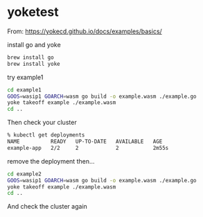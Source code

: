 # yoketest

From: https://yokecd.github.io/docs/examples/basics/

install go and yoke
```bash
brew install go
brew install yoke
```

try example1
```bash
cd example1
GOOS=wasip1 GOARCH=wasm go build -o example.wasm ./example.go
yoke takeoff example ./example.wasm
cd ..
```

Then check your cluster

```bash
% kubectl get deployments
NAME          READY   UP-TO-DATE   AVAILABLE   AGE
example-app   2/2     2            2           2m55s
```

remove the deployment then...
```bash
cd example2
GOOS=wasip1 GOARCH=wasm go build -o example.wasm ./example.go
yoke takeoff example ./example.wasm
cd ..
```

And check the cluster again
